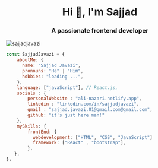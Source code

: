 <h1 align="center">Hi 👋, I'm Sajjad</h1>
<h3 align="center">A passionate frontend developer</h3>

<img src="https://komarev.com/ghpvc/?username=sajjadjavazi&label=Profile%20views&color=0e75b6&style=flat" alt="sajjadjavazi" />




```javascript
const SajjadJavazi = {
    aboutMe: {
      name: "Sajjad Javazi",
      pronouns: "He" | "Him",
      hobbies: "loading ...",
    },
    language: ["javaScript"], // React.js,
    socials : {
        personalWebsite : "ali-nazari.netlify.app",
        linkedin : "linkedin.com/in/sajjadjavazi",
        gmail : "sajjad.javazi.01@gmail.com@gmail.com",
        github: "it's just here man!"
    },
    mySkills: {
        frontEnd: {
		  webdevelopment: ["HTML", "CSS", "JavaScript"]
		  framework: ["React" , "bootstrap"],
        },
   },
};
```

